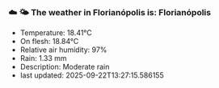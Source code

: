 ### ☁️ 🌤️  The weather in Florianópolis is: Florianópolis

- Temperature: 18.41°C
- On flesh: 18.84°C
- Relative air humidity: 97%
- Rain: 1.33 mm
- Description: Moderate rain
- last updated: 2025-09-22T13:27:15.586155
